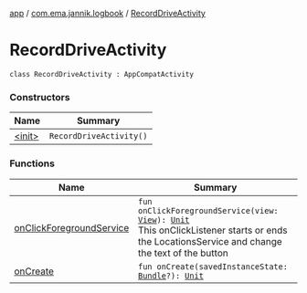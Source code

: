 [app](../../index.md) / [com.ema.jannik.logbook](../index.md) / [RecordDriveActivity](./index.md)

# RecordDriveActivity

`class RecordDriveActivity : AppCompatActivity`

### Constructors

| Name | Summary |
|---|---|
| [&lt;init&gt;](-init-.md) | `RecordDriveActivity()` |

### Functions

| Name | Summary |
|---|---|
| [onClickForegroundService](on-click-foreground-service.md) | `fun onClickForegroundService(view: `[`View`](https://developer.android.com/reference/android/view/View.html)`): `[`Unit`](https://kotlinlang.org/api/latest/jvm/stdlib/kotlin/-unit/index.html)<br>This onClickListener starts or ends the LocationsService and change the text of the button |
| [onCreate](on-create.md) | `fun onCreate(savedInstanceState: `[`Bundle`](https://developer.android.com/reference/android/os/Bundle.html)`?): `[`Unit`](https://kotlinlang.org/api/latest/jvm/stdlib/kotlin/-unit/index.html) |
